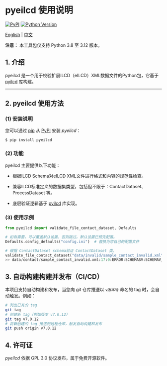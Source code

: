# pyeilcd 使用说明

[![PyPI](https://img.shields.io/pypi/v/pyeilcd.svg)][pypi status]
[![Python Version](https://img.shields.io/pypi/pyversions/pyeilcd)][pypi status]

[pypi status]: https://pypi.org/project/pyeilcd/

[English](https://github.com/linancn/pyilcd/blob/main/README.md) | [中文](https://github.com/linancn/pyilcd/blob/main/README_CN.md)

**注意：** 本工具包仅支持 Python 3.8 至 3.12 版本。

## 1. 介绍

pyeilcd 是一个用于校验扩展ILCD（eILCD）XML数据文件的Python包，它基于 [pyilcd](https://github.com/brightway-lca/pyilcd) 库构建。

---

## 2. pyeilcd 使用方法

### (1) 安装说明

您可以通过 [pip] 从 [PyPI] 安装 _pyeilcd_：

```console
$ pip install pyeilcd
```

### (2) 功能

pyeilcd 主要提供以下功能：

- 根据ILCD Schema对eILCD XML文件进行格式和内容的规范性检查。

- 兼容ILCD标准定义的数据集类型，包括但不限于：ContactDataset、ProcessDataset 等。

- 底层验证逻辑基于 [pyilcd](https://github.com/brightway-lca/pyilcd) 库实现。

### (3) 使用示例

```python
from pyeilcd import validate_file_contact_dataset, Defaults

# 如有需要，可以覆盖默认设置，否则跳过。默认设置已预先配置。
Defaults.config_defaults("config.ini")  # 替换为您自己的配置文件

# 根据 ContactDataset schema验证 ContactDataset 类。
validate_file_contact_dataset("data/invalid/sample_contact_invalid.xml")  # 替换为您自己的 XML 文件
>> data/contact/sample_contact_invalid.xml:17:0:ERROR:SCHEMASV:SCHEMAV_CVC_DATATYPE_VALID_1_2_1: Element '{http://lca.jrc.it/ILCD/Common}class', attribute 'level': 'a' is not a valid value of the atomic type '{http://lca.jrc.it/ILCD/Common}LevelType'. data/contact/sample_contact_invalid.xml:17:0:ERROR:SCHEMASV:SCHEMAV_CVC_IDC: Element '{http://lca.jrc.it/ILCD/Common}class', attribute 'level': Warning: No precomputed value available, the value was either invalid or something strange happened.
```

## 3. 自动构建构建并发布（CI/CD）

本项目支持自动构建和发布，当您向 git 仓库推送以 `v版本号` 命名的 tag 时，会自动触发。例如：

```bash
# 列出已有的 tag
git tag
# 创建新 tag（例如版本 v7.0.12）
git tag v7.0.12
# 将新创建的 tag 推送到远程仓库，触发自动构建和发布
git push origin v7.0.12
```

## 4. 许可证

_pyeilcd_ 依据 GPL 3.0 协议发布，属于免费开源软件。


[pip]: https://pip.pypa.io/en/stable/
[PyPI]: https://pypi.org/project/pyeilcd/